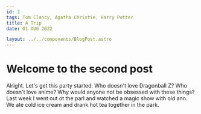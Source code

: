 ```yaml
---
id: 2
tags: Tom Clancy, Agatha Christie, Harry Potter
title: A Trip
date: 01 AUG 2022

layout: ../../components/BlogPost.astro
---
```


# Welcome to the second post

Alright. Let's get this party started. Who doesn't love Dragonball Z? Who doesn't love anime? Why would anyone not be obsessed with these things?  Last week I went out ot the parl and watched a magic show with old ann. We ate cold ice cream and drank hot tea together in the park.
